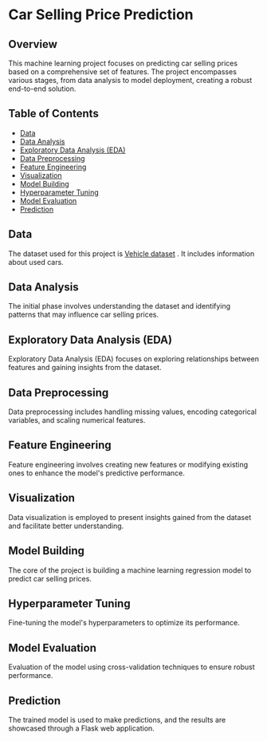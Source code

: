 # Car Selling Price Prediction
## Overview
This machine learning project focuses on predicting car selling prices based on a comprehensive set of features. The project encompasses various stages, from data analysis to model deployment, creating a robust end-to-end solution.
## Table of Contents

- [Data](#data)
- [Data Analysis](#data-analysis)
- [Exploratory Data Analysis (EDA)](#exploratory-data-analysis-eda)
- [Data Preprocessing](#data-preprocessing)
- [Feature Engineering](#feature-engineering)
- [Visualization](#visualization)
- [Model Building](#model-building)
- [Hyperparameter Tuning](#hyperparameter-tuning)
- [Model Evaluation](#model-evaluation)
- [Prediction](#prediction)

## Data
The dataset used for this project is [Vehicle dataset](https://www.kaggle.com/datasets/nehalbirla/vehicle-dataset-from-cardekho) . It includes information about used cars.

## Data Analysis
The initial phase involves understanding the dataset and identifying patterns that may influence car selling prices.

## Exploratory Data Analysis (EDA)
Exploratory Data Analysis (EDA) focuses on exploring relationships between features and gaining insights from the dataset.

## Data Preprocessing
Data preprocessing includes handling missing values, encoding categorical variables, and scaling numerical features.

## Feature Engineering
Feature engineering involves creating new features or modifying existing ones to enhance the model's predictive performance.

## Visualization
Data visualization is employed to present insights gained from the dataset and facilitate better understanding.

## Model Building
The core of the project is building a machine learning regression model to predict car selling prices.

## Hyperparameter Tuning
Fine-tuning the model's hyperparameters to optimize its performance.

## Model Evaluation
Evaluation of the model using cross-validation techniques to ensure robust performance.

## Prediction
The trained model is used to make predictions, and the results are showcased through a Flask web application.
